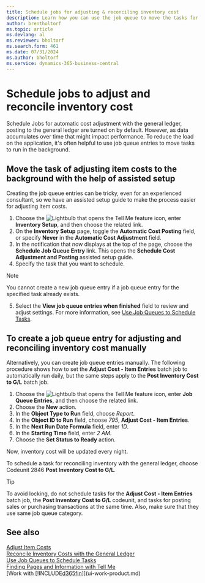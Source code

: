 ```yaml
---
title: Schedule jobs for adjusting & reconciling inventory cost
description: Learn how you can use the job queue to move the tasks for adjusting inventory cost or reconciling it with the general ledger to the background. For example, if your company runs many tasks or processes many transactions.
author: brentholtorf
ms.topic: article
ms.devlang: al
ms.reviewer: bholtorf
ms.search.form: 461
ms.date: 07/31/2024
ms.author: bholtorf
ms.service: dynamics-365-business-central
---
```


# Schedule jobs to adjust and reconcile inventory cost

Schedule Jobs for automatic cost adjustment with the general ledger, posting to the general ledger are turned on by default.
However, as data accumulates over time that might impact performance. To reduce the load on the application, it's often helpful to use job queue entries to move tasks to run in the background.

## Move the task of adjusting item costs to the background with the help of assisted setup

Creating the job queue entries can be tricky, even for an experienced consultant, so we have an assisted setup guide to make the process easier for adjusting item costs.  

1. Choose the ![Lightbulb that opens the Tell Me feature](media/ui-search/search_small.png "Tell me what you want to do") icon, enter **Inventory Setup**, and then choose the related link.  
2. On the **Inventory Setup** page, toggle the **Automatic Cost Posting** field, or specify **Never** in the **Automatic Cost Adjustment** field.  
3. In the notification that now displays at the top of the page, choose the **Schedule Job Queue Entry** link. This opens the **Schedule Cost Adjustment and Posting** assisted setup guide.  
4. Specify the task that you want to schedule.  

  > [!NOTE]
  > You cannot create a new job queue entry if a job queue entry for the specified task already exists.

5. Select the **View job queue entries when finished** field to review and adjust settings. For more information, see [Use Job Queues to Schedule Tasks](admin-job-queues-schedule-tasks.md).  

## To create a job queue entry for adjusting and reconciling inventory cost manually

Alternatively, you can create job queue entries manually. The following procedure shows how to set the **Adjust Cost - Item Entries** batch job to automatically run daily, but the same steps apply to the **Post Inventory Cost to G/L** batch job.  

1. Choose the ![Lightbulb that opens the Tell Me feature](media/ui-search/search_small.png "Tell me what you want to do") icon, enter **Job Queue Entries**, and then choose the related link.  
2. Choose the **New** action.  
3. In the **Object Type to Run** field, choose *Report*.  
4. In the **Object ID to Run** field, choose *795*, **Adjust Cost - Item Entries**.  
5. In the **Next Run Date Formula** field, enter *1D*.
6. In the **Starting Time** field, enter *2 AM*.
7. Choose the **Set Status to Ready** action.

Now, inventory cost will be updated every night.  

To schedule a task for reconciling inventory with the general ledger, choose Codeunit 2846 **Post Inventory Cost to G/L**.

> [!TIP]
> To avoid locking, do not schedule tasks for the **Adjust Cost - Item Entries** batch job, the **Post Inventory Cost to G/L** codeunit, and tasks for posting sales or purchasing transactions at the same time. Also, make sure that they use same job queue category.

## See also

[Adjust Item Costs](inventory-how-adjust-item-costs.md)  
[Reconcile Inventory Costs with the General Ledger](finance-how-to-post-inventory-costs-to-the-general-ledger.md)  
[Use Job Queues to Schedule Tasks](admin-job-queues-schedule-tasks.md)  
[Finding Pages and Information with Tell Me](ui-search.md)  
[Work with [!INCLUDE[d365fin](includes/d365fin_md.md)]](ui-work-product.md)  
